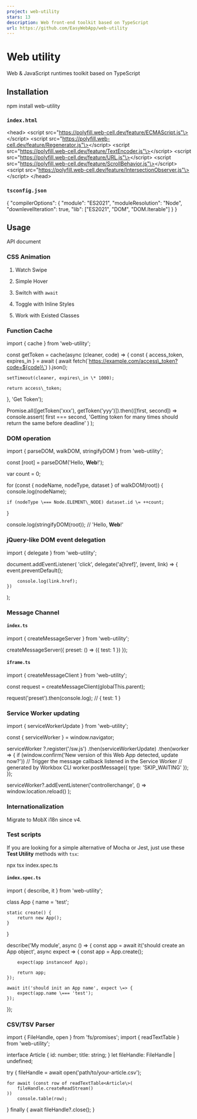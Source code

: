 ```yaml
---
project: web-utility
stars: 13
description: Web front-end toolkit based on TypeScript
url: https://github.com/EasyWebApp/web-utility
---
```


Web utility
===========

Web & JavaScript runtimes toolkit based on TypeScript

Installation
------------

npm install web-utility

### `index.html`

<head\>
    <script src\="https://polyfill.web-cell.dev/feature/ECMAScript.js"\></script\>
    <script src\="https://polyfill.web-cell.dev/feature/Regenerator.js"\></script\>
    <script src\="https://polyfill.web-cell.dev/feature/TextEncoder.js"\></script\>
    <script src\="https://polyfill.web-cell.dev/feature/URL.js"\></script\>
    <script src\="https://polyfill.web-cell.dev/feature/ScrollBehavior.js"\></script\>
    <script src\="https://polyfill.web-cell.dev/feature/IntersectionObserver.js"\></script\>
</head\>

### `tsconfig.json`

{
    "compilerOptions": {
        "module": "ES2021",
        "moduleResolution": "Node",
        "downlevelIteration": true,
        "lib": \["ES2021", "DOM", "DOM.Iterable"\]
    }
}

Usage
-----

API document

### CSS Animation

1.  Watch Swipe
    
2.  Simple Hover
    
3.  Switch with `await`
    
4.  Toggle with Inline Styles
    
5.  Work with Existed Classes
    

### Function Cache

import { cache } from 'web-utility';

const getToken \= cache(async (cleaner, code) \=> {
    const { access\_token, expires\_in } \= await (
        await fetch(\`https://example.com/access\_token?code=${code}\`)
    ).json();

    setTimeout(cleaner, expires\_in \* 1000);

    return access\_token;
}, 'Get Token');

Promise.all(\[getToken('xxx'), getToken('yyy')\]).then((\[first, second\]) \=>
    console.assert(
        first \=== second,
        'Getting token for many times should return the same before deadline'
    )
);

### DOM operation

import { parseDOM, walkDOM, stringifyDOM } from 'web-utility';

const \[root\] \= parseDOM('<a>Hello, <b>Web</b>!</a>');

var count \= 0;

for (const { nodeName, nodeType, dataset } of walkDOM(root)) {
    console.log(nodeName);

    if (nodeType \=== Node.ELEMENT\_NODE) dataset.id \= ++count;
}

console.log(stringifyDOM(root)); // '<a data-id="1">Hello, <b data-id="2">Web</b>!</a>'

### jQuery-like DOM event delegation

import { delegate } from 'web-utility';

document.addEventListener(
    'click',
    delegate('a\[href\]', (event, link) \=> {
        event.preventDefault();

        console.log(link.href);
    })
);

### Message Channel

#### `index.ts`

import { createMessageServer } from 'web-utility';

createMessageServer({
    preset: () \=> ({ test: 1 })
});

#### `iframe.ts`

import { createMessageClient } from 'web-utility';

const request \= createMessageClient(globalThis.parent);

request('preset').then(console.log); // { test: 1 }

### Service Worker updating

import { serviceWorkerUpdate } from 'web-utility';

const { serviceWorker } \= window.navigator;

serviceWorker
    ?.register('/sw.js')
    .then(serviceWorkerUpdate)
    .then(worker \=> {
        if (window.confirm('New version of this Web App detected, update now?'))
            // Trigger the message callback listened in the Service Worker
            // generated by Workbox CLI
            worker.postMessage({ type: 'SKIP\_WAITING' });
    });

serviceWorker?.addEventListener('controllerchange', () \=>
    window.location.reload()
);

### Internationalization

Migrate to MobX i18n since v4.

### Test scripts

If you are looking for a simple alternative of Mocha or Jest, just use these **Test Utility** methods with `tsx`:

npx tsx index.spec.ts

#### `index.spec.ts`

import { describe, it } from 'web-utility';

class App {
    name \= 'test';

    static create() {
        return new App();
    }
}

describe('My module', async () \=> {
    const app \= await it('should create an App object', async expect \=> {
        const app \= App.create();

        expect(app instanceof App);

        return app;
    });

    await it('should init an App name', expect \=> {
        expect(app.name \=== 'test');
    });
});

### CSV/TSV Parser

import { FileHandle, open } from 'fs/promises';
import { readTextTable } from 'web-utility';

interface Article {
    id: number;
    title: string;
}
let fileHandle: FileHandle | undefined;

try {
    fileHandle \= await open('path/to/your-article.csv');

    for await (const row of readTextTable<Article\>(
        fileHandle.createReadStream()
    ))
        console.table(row);
} finally {
    await fileHandle?.close();
}
